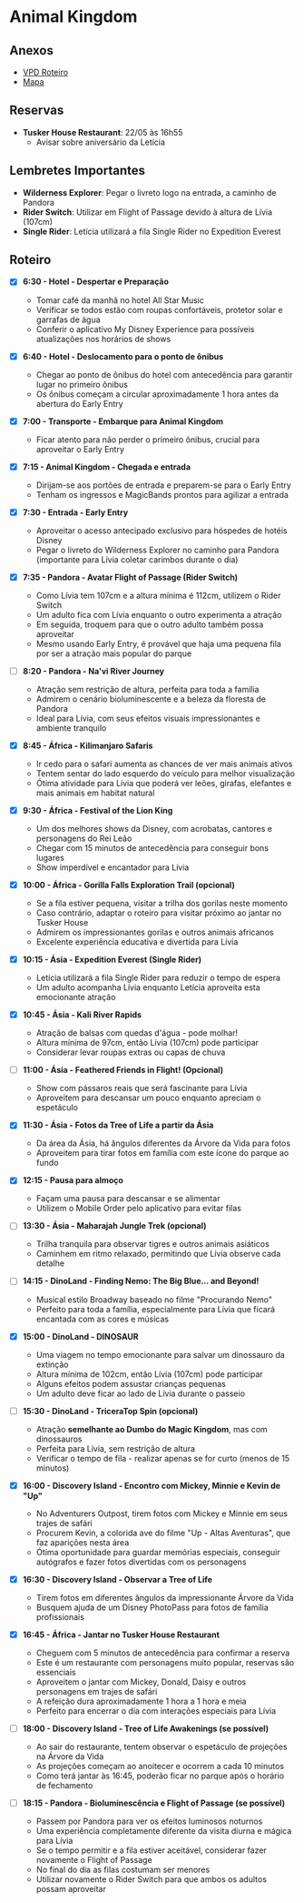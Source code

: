 # Animal Kingdom

## Anexos

- [VPD Roteiro](./Animal%20Kingdom/2024-09-Roteiro-Vai-Pra-Disney_-Disneys-Animal-Kingdom.pdf)
- [Mapa](./Animal%20Kingdom/06-2023-mapa-animal-kingdom.pdf)

## Reservas

- **Tusker House Restaurant**: 22/05 às 16h55
	- Avisar sobre aniversário da Letícia

## Lembretes Importantes

- **Wilderness Explorer**: Pegar o livreto logo na entrada, a caminho de Pandora
- **Rider Switch**: Utilizar em Flight of Passage devido à altura de Lívia (107cm)
- **Single Rider**: Letícia utilizará a fila Single Rider no Expedition Everest

## Roteiro

- [x] **6:30 - Hotel - Despertar e Preparação**
  - Tomar café da manhã no hotel All Star Music
  - Verificar se todos estão com roupas confortáveis, protetor solar e garrafas de água
  - Conferir o aplicativo My Disney Experience para possíveis atualizações nos horários de shows

- [x] **6:40 - Hotel - Deslocamento para o ponto de ônibus**
  - Chegar ao ponto de ônibus do hotel com antecedência para garantir lugar no primeiro ônibus
  - Os ônibus começam a circular aproximadamente 1 hora antes da abertura do Early Entry

- [x] **7:00 - Transporte - Embarque para Animal Kingdom**
  - Ficar atento para não perder o primeiro ônibus, crucial para aproveitar o Early Entry

- [x] **7:15 - Animal Kingdom - Chegada e entrada**
  - Dirijam-se aos portões de entrada e preparem-se para o Early Entry
  - Tenham os ingressos e MagicBands prontos para agilizar a entrada

- [x] **7:30 - Entrada - Early Entry**
  - Aproveitar o acesso antecipado exclusivo para hóspedes de hotéis Disney
  - Pegar o livreto do Wilderness Explorer no caminho para Pandora (importante para Lívia coletar carimbos durante o dia)

- [x] **7:35 - Pandora - Avatar Flight of Passage (Rider Switch)**
  - Como Lívia tem 107cm e a altura mínima é 112cm, utilizem o Rider Switch
  - Um adulto fica com Lívia enquanto o outro experimenta a atração
  - Em seguida, troquem para que o outro adulto também possa aproveitar
  - Mesmo usando Early Entry, é provável que haja uma pequena fila por ser a atração mais popular do parque

- [ ] **8:20 - Pandora - Na'vi River Journey**
  - Atração sem restrição de altura, perfeita para toda a família
  - Admirem o cenário bioluminescente e a beleza da floresta de Pandora
  - Ideal para Lívia, com seus efeitos visuais impressionantes e ambiente tranquilo

- [x] **8:45 - África - Kilimanjaro Safaris**
  - Ir cedo para o safari aumenta as chances de ver mais animais ativos
  - Tentem sentar do lado esquerdo do veículo para melhor visualização
  - Ótima atividade para Lívia que poderá ver leões, girafas, elefantes e mais animais em habitat natural

- [x] **9:30 - África - Festival of the Lion King**
  - Um dos melhores shows da Disney, com acrobatas, cantores e personagens do Rei Leão
  - Chegar com 15 minutos de antecedência para conseguir bons lugares
  - Show imperdível e encantador para Lívia

- [x] **10:00 - África - Gorilla Falls Exploration Trail (opcional)**
  - Se a fila estiver pequena, visitar a trilha dos gorilas neste momento
  - Caso contrário, adaptar o roteiro para visitar próximo ao jantar no Tusker House
  - Admirem os impressionantes gorilas e outros animais africanos
  - Excelente experiência educativa e divertida para Lívia

- [x] **10:15 - Ásia - Expedition Everest (Single Rider)**
  - Letícia utilizará a fila Single Rider para reduzir o tempo de espera
  - Um adulto acompanha Lívia enquanto Letícia aproveita esta emocionante atração

- [x] **10:45 - Ásia - Kali River Rapids**
  - Atração de balsas com quedas d'água - pode molhar!
  - Altura mínima de 97cm, então Lívia (107cm) pode participar
  - Considerar levar roupas extras ou capas de chuva

- [ ] **11:00 - Ásia - Feathered Friends in Flight! (Opcional)**
  - Show com pássaros reais que será fascinante para Lívia
  - Aproveitem para descansar um pouco enquanto apreciam o espetáculo

- [x] **11:30 - Ásia - Fotos da Tree of Life a partir da Ásia**
  - Da área da Ásia, há ângulos diferentes da Árvore da Vida para fotos
  - Aproveitem para tirar fotos em família com este ícone do parque ao fundo

- [x] **12:15 - Pausa para almoço**
  - Façam uma pausa para descansar e se alimentar
  - Utilizem o Mobile Order pelo aplicativo para evitar filas

- [ ] **13:30 - Ásia - Maharajah Jungle Trek (opcional)**
  - Trilha tranquila para observar tigres e outros animais asiáticos
  - Caminhem em ritmo relaxado, permitindo que Lívia observe cada detalhe

- [ ] **14:15 - DinoLand - Finding Nemo: The Big Blue... and Beyond!**
  - Musical estilo Broadway baseado no filme "Procurando Nemo"
  - Perfeito para toda a família, especialmente para Lívia que ficará encantada com as cores e músicas

- [x] **15:00 - DinoLand - DINOSAUR**
  - Uma viagem no tempo emocionante para salvar um dinossauro da extinção
  - Altura mínima de 102cm, então Lívia (107cm) pode participar
  - Alguns efeitos podem assustar crianças pequenas
  - Um adulto deve ficar ao lado de Lívia durante o passeio

- [ ] **15:30 - DinoLand - TriceraTop Spin (opcional)**
  - Atração **semelhante ao Dumbo do Magic Kingdom**, mas com dinossauros
  - Perfeita para Lívia, sem restrição de altura
  - Verificar o tempo de fila - realizar apenas se for curto (menos de 15 minutos)

- [x] **16:00 - Discovery Island - Encontro com Mickey, Minnie e Kevin de "Up"**
  - No Adventurers Outpost, tirem fotos com Mickey e Minnie em seus trajes de safári
  - Procurem Kevin, a colorida ave do filme "Up - Altas Aventuras", que faz aparições nesta área
  - Ótima oportunidade para guardar memórias especiais, conseguir autógrafos e fazer fotos divertidas com os personagens

- [x] **16:30 - Discovery Island - Observar a Tree of Life**
  - Tirem fotos em diferentes ângulos da impressionante Árvore da Vida
  - Busquem ajuda de um Disney PhotoPass para fotos de família profissionais

- [x] **16:45 - África - Jantar no Tusker House Restaurant**
  - Cheguem com 5 minutos de antecedência para confirmar a reserva
  - Este é um restaurante com personagens muito popular, reservas são essenciais
  - Aproveitem o jantar com Mickey, Donald, Daisy e outros personagens em trajes de safári
  - A refeição dura aproximadamente 1 hora a 1 hora e meia
  - Perfeito para encerrar o dia com interações especiais para Lívia

- [ ] **18:00 - Discovery Island - Tree of Life Awakenings (se possível)**
  - Ao sair do restaurante, tentem observar o espetáculo de projeções na Árvore da Vida
  - As projeções começam ao anoitecer e ocorrem a cada 10 minutos
  - Como terá jantar às 16:45, poderão ficar no parque após o horário de fechamento

- [ ] **18:15 - Pandora - Bioluminescência e Flight of Passage (se possível)**
  - Passem por Pandora para ver os efeitos luminosos noturnos
  - Uma experiência completamente diferente da visita diurna e mágica para Lívia
  - Se o tempo permitir e a fila estiver aceitável, considerar fazer novamente o Flight of Passage
  - No final do dia as filas costumam ser menores
  - Utilizar novamente o Rider Switch para que ambos os adultos possam aproveitar
